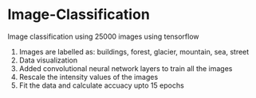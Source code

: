 # Image-Classification
Image classification using 25000 images using tensorflow

1. Images are labelled as: buildings, forest, glacier, mountain, sea, street
2. Data visualization
3. Added convolutional neural network layers to train all the images
4. Rescale the intensity values of the images
5. Fit the data and calculate accuacy upto 15 epochs
